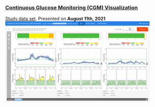 ### [Continuous Glucose Monitoring (CGM) Visualization](agstn.github.io/cgm/)  
[Study data set](https://github.com/VIS-SIG/Wonderful-Wednesdays/tree/master/data/2021/2021-08-11). Presented on **August 11th, 2021**  
<img src="https://raw.githubusercontent.com/agstn/CGM/main/CGM-trelliscope.png" width="90%" height="90%">
